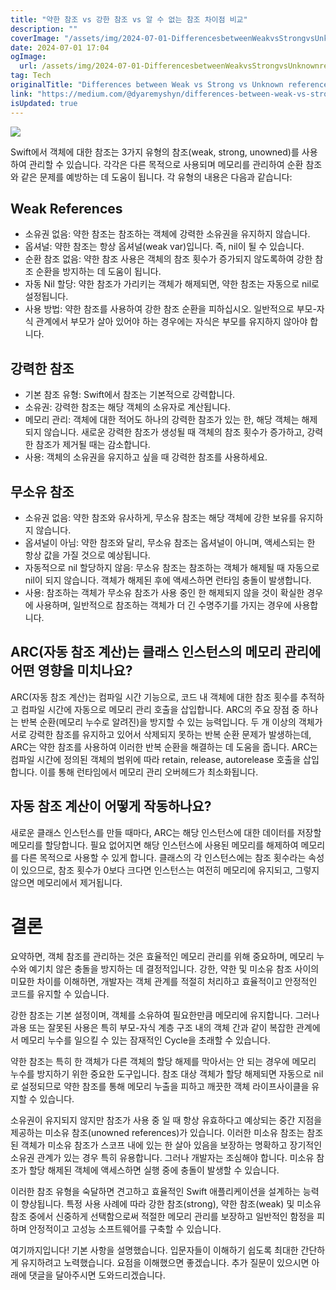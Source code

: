 ```yaml
---
title: "약한 참조 vs 강한 참조 vs 알 수 없는 참조 차이점 비교"
description: ""
coverImage: "/assets/img/2024-07-01-DifferencesbetweenWeakvsStrongvsUnknownreferences_0.png"
date: 2024-07-01 17:04
ogImage: 
  url: /assets/img/2024-07-01-DifferencesbetweenWeakvsStrongvsUnknownreferences_0.png
tag: Tech
originalTitle: "Differences between Weak vs Strong vs Unknown references"
link: "https://medium.com/@dyaremyshyn/differences-between-weak-vs-strong-vs-unknown-references-ee5dd822a2ed"
isUpdated: true
---
```





<img src="/assets/img/2024-07-01-DifferencesbetweenWeakvsStrongvsUnknownreferences_0.png" />

Swift에서 객체에 대한 참조는 3가지 유형의 참조(weak, strong, unowned)를 사용하여 관리할 수 있습니다. 각각은 다른 목적으로 사용되며 메모리를 관리하여 순환 참조와 같은 문제를 예방하는 데 도움이 됩니다. 각 유형의 내용은 다음과 같습니다:

## Weak References

- 소유권 없음: 약한 참조는 참조하는 객체에 강력한 소유권을 유지하지 않습니다.
- 옵셔널: 약한 참조는 항상 옵셔널(weak var)입니다. 즉, nil이 될 수 있습니다.
- 순환 참조 없음: 약한 참조 사용은 객체의 참조 횟수가 증가되지 않도록하여 강한 참조 순환을 방지하는 데 도움이 됩니다.
- 자동 Nil 할당: 약한 참조가 가리키는 객체가 해제되면, 약한 참조는 자동으로 nil로 설정됩니다.
- 사용 방법: 약한 참조를 사용하여 강한 참조 순환을 피하십시오. 일반적으로 부모-자식 관계에서 부모가 살아 있어야 하는 경우에는 자식은 부모를 유지하지 않아야 합니다.

<div class="content-ad"></div>

## 강력한 참조

- 기본 참조 유형: Swift에서 참조는 기본적으로 강력합니다.
- 소유권: 강력한 참조는 해당 객체의 소유자로 계산됩니다.
- 메모리 관리: 객체에 대한 적어도 하나의 강력한 참조가 있는 한, 해당 객체는 해제되지 않습니다. 새로운 강력한 참조가 생성될 때 객체의 참조 횟수가 증가하고, 강력한 참조가 제거될 때는 감소합니다.
- 사용: 객체의 소유권을 유지하고 싶을 때 강력한 참조를 사용하세요.

## 무소유 참조

- 소유권 없음: 약한 참조와 유사하게, 무소유 참조는 해당 객체에 강한 보유를 유지하지 않습니다.
- 옵셔널이 아님: 약한 참조와 달리, 무소유 참조는 옵셔널이 아니며, 액세스되는 한 항상 값을 가질 것으로 예상됩니다.
- 자동적으로 nil 할당하지 않음: 무소유 참조는 참조하는 객체가 해제될 때 자동으로 nil이 되지 않습니다. 객체가 해제된 후에 액세스하면 런타임 충돌이 발생합니다.
- 사용: 참조하는 객체가 무소유 참조가 사용 중인 한 해제되지 않을 것이 확실한 경우에 사용하며, 일반적으로 참조하는 객체가 더 긴 수명주기를 가지는 경우에 사용합니다.

<div class="content-ad"></div>

## ARC(자동 참조 계산)는 클래스 인스턴스의 메모리 관리에 어떤 영향을 미치나요?

ARC(자동 참조 계산)는 컴파일 시간 기능으로, 코드 내 객체에 대한 참조 횟수를 추적하고 컴파일 시간에 자동으로 메모리 관리 호출을 삽입합니다.
ARC의 주요 장점 중 하나는 반복 순환(메모리 누수로 알려진)을 방지할 수 있는 능력입니다. 두 개 이상의 객체가 서로 강력한 참조를 유지하고 있어서 삭제되지 못하는 반복 순환 문제가 발생하는데, ARC는 약한 참조를 사용하여 이러한 반복 순환을 해결하는 데 도움을 줍니다.
ARC는 컴파일 시간에 정의된 객체의 범위에 따라 retain, release, autorelease 호출을 삽입합니다. 이를 통해 런타임에서 메모리 관리 오버헤드가 최소화됩니다.

## 자동 참조 계산이 어떻게 작동하나요?

새로운 클래스 인스턴스를 만들 때마다, ARC는 해당 인스턴스에 대한 데이터를 저장할 메모리를 할당합니다. 필요 없어지면 해당 인스턴스에 사용된 메모리를 해제하여 메모리를 다른 목적으로 사용할 수 있게 합니다. 클래스의 각 인스턴스에는 참조 횟수라는 속성이 있으므로, 참조 횟수가 0보다 크다면 인스턴스는 여전히 메모리에 유지되고, 그렇지 않으면 메모리에서 제거됩니다.

<div class="content-ad"></div>

# 결론

요약하면, 객체 참조를 관리하는 것은 효율적인 메모리 관리를 위해 중요하며, 메모리 누수와 예기치 않은 충돌을 방지하는 데 결정적입니다. 강한, 약한 및 미소유 참조 사이의 미묘한 차이를 이해하면, 개발자는 객체 관계를 적절히 처리하고 효율적이고 안정적인 코드를 유지할 수 있습니다.

강한 참조는 기본 설정이며, 객체를 소유하여 필요한만큼 메모리에 유지합니다. 그러나 과용 또는 잘못된 사용은 특히 부모-자식 계층 구조 내의 객체 간과 같이 복잡한 관계에서 메모리 누수를 일으킬 수 있는 잠재적인 Cycle을 초래할 수 있습니다.

약한 참조는 특히 한 객체가 다른 객체의 할당 해제를 막아서는 안 되는 경우에 메모리 누수를 방지하기 위한 중요한 도구입니다. 참조 대상 객체가 할당 해제되면 자동으로 nil로 설정되므로 약한 참조를 통해 메모리 누출을 피하고 깨끗한 객체 라이프사이클을 유지할 수 있습니다.

<div class="content-ad"></div>

소유권이 유지되지 않지만 참조가 사용 중 일 때 항상 유효하다고 예상되는 중간 지점을 제공하는 미소유 참조(unowned references)가 있습니다. 이러한 미소유 참조는 참조된 객체가 미소유 참조가 스코프 내에 있는 한 살아 있음을 보장하는 명확하고 장기적인 소유권 관계가 있는 경우 특히 유용합니다. 그러나 개발자는 조심해야 합니다. 미소유 참조가 할당 해제된 객체에 액세스하면 실행 중에 충돌이 발생할 수 있습니다.

이러한 참조 유형을 숙달하면 견고하고 효율적인 Swift 애플리케이션을 설계하는 능력이 향상됩니다. 특정 사용 사례에 따라 강한 참조(strong), 약한 참조(weak) 및 미소유 참조 중에서 신중하게 선택함으로써 적절한 메모리 관리를 보장하고 일반적인 함정을 피하며 안정적이고 고성능 소프트웨어를 구축할 수 있습니다.

여기까지입니다! 기본 사항을 설명했습니다. 입문자들이 이해하기 쉽도록 최대한 간단하게 유지하려고 노력했습니다. 요점을 이해했으면 좋겠습니다. 추가 질문이 있으시면 아래에 댓글을 달아주시면 도와드리겠습니다.